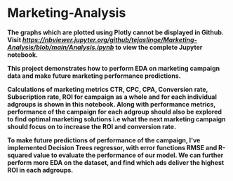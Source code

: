 # Marketing-Analysis

<b> The graphs which are plotted using Plotly cannot be displayed in Github. Visit <i>https://nbviewer.jupyter.org/github/tejaslinge/Marketing-Analysis/blob/main/Analysis.ipynb</i> to view the complete Jupyter notebook. <b>

This project demonstrates how to perform EDA on marketing campaign data and make future marketing performance predictions.

Calculations of marketing metrics <b>CTR, CPC, CPA, Conversion rate, Subscription rate, ROI</b> for campaign as a whole and for each individual adgroups is shown in this notebook. Along with performance metrics, performance of the campaign for each adgroup should also be explored to find optimal marketing solutions i.e what the next marketing campaign should focus on to increase the ROI and conversion rate.

To make future predictions of performance of the campaign, I've implemented <b> Decision Trees regressor</b>, with error functions <b> RMSE and R-squared value</b> to evaluate the performance of our model. We can further perform more EDA on the dataset, and find which ads deliver the highest ROI in each adgroups.
